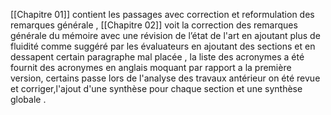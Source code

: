 [[Chapitre 01]] contient les passages avec correction et reformulation des remarques générale , [[Chapitre 02]] voit la correction des remarques générale du mémoire avec une révision de l’état de l'art en ajoutant plus de fluidité comme suggéré par les évaluateurs en ajoutant des sections et en dessapent certain paragraphe mal placée , la liste des acronymes a été fournit des acronymes en anglais moquant par rapport a la première version, certains passe lors de l'analyse des travaux antérieur on été revue et corriger,l'ajout d'une synthèse pour chaque section et une synthèse globale   .     
